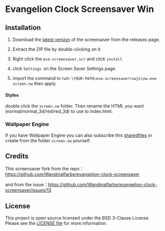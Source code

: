 # Evangelion Clock Screensaver Win



## Installation

 1. Download the [latest version](https://github.com/Psychiwave/evangelion-clock-screensaver-win/releases/tag/v0.0.1) of the screensaver from the releases page.
	
 2. Extract the ZIP file by double-clicking on it.
	
 3. Right click the `eva-screensaver.scr` and click `install`
	
 4. click `Settings `on the Screen Saver Settings page.
	
 5. import the command to run: `\YOUR-PATH\eva-screensaver\nwjs\nw.exe screen.nw` then apply

#### Styles

double click the `screen.nw` folder. Then rename the HTML you want (normal/normal_3d/red/red_3d) to use to index.html.

### Wallpaper Engine

If you have Wallpaper Engine you can also subscribe this [sharedfiles](https://steamcommunity.com/sharedfiles/filedetails/?id=2255557200) or create from the folder `screen.nw` yourself.

## Credits

This screensaver fork from the repo：https://github.com/Wandmalfarbe/evangelion-clock-screensaver

and from the issue：https://github.com/Wandmalfarbe/evangelion-clock-screensaver/issues/13



## License

This project is open source licensed under the BSD 3-Clause License. Please see the [LICENSE file](https://github.com/Wandmalfarbe/evangelion-clock-screensaver/blob/master/LICENSE) for more information.

